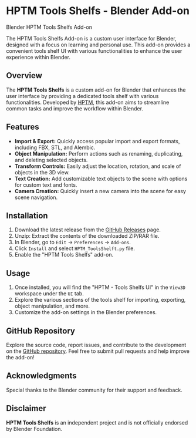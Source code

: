 # HPTM Tools Shelfs - Blender Add-on
Blender HPTM Tools Shelfs Add-on

The HPTM Tools Shelfs Add-on is a custom user interface for Blender, designed with a focus on learning and personal use. This add-on provides a convenient tools shelf UI with various functionalities to enhance the user experience within Blender.

## Overview

The **HPTM Tools Shelfs** is a custom add-on for Blender that enhances the user interface by providing a dedicated tools shelf with various functionalities. Developed by [HPTM](https://github.com/HippotamusZz), this add-on aims to streamline common tasks and improve the workflow within Blender.

## Features

- **Import & Export:** Quickly access popular import and export formats, including FBX, STL, and Alembic.
- **Object Manipulation:** Perform actions such as renaming, duplicating, and deleting selected objects.
- **Transform Controls:** Easily adjust the location, rotation, and scale of objects in the 3D view.
- **Text Creation:** Add customizable text objects to the scene with options for custom text and fonts.
- **Camera Creation:** Quickly insert a new camera into the scene for easy scene navigation.

## Installation

1. Download the latest release from the [GitHub Releases](https://github.com/HippotamusZz/BlenderToolsShelftUI/releases) page.
2. Unzip: Extract the contents of the downloaded ZIP/RAR file.
3. In Blender, go to `Edit` -> `Preferences` -> `Add-ons`.
4. Click `Install` and select `HPTM_ToolsShelft.py` file.
5. Enable the "HPTM Tools Shelfs" add-on.

## Usage

1. Once installed, you will find the "HPTM - Tools Shelfs UI" in the `View3D` workspace under the `UI` tab.
2. Explore the various sections of the tools shelf for importing, exporting, object manipulation, and more.
3. Customize the add-on settings in the Blender preferences.

## GitHub Repository

Explore the source code, report issues, and contribute to the development on the [GitHub repository](https://github.com/HippotamusZz/BlenderToolsShelftUI). Feel free to submit pull requests and help improve the add-on!


## Acknowledgments

Special thanks to the Blender community for their support and feedback.

## Disclaimer

**HPTM Tools Shelfs** is an independent project and is not officially endorsed by Blender Foundation.
